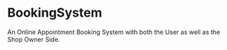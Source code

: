 # BookingSystem
An Online Appointment Booking System  with both the User  as well as the Shop Owner Side.
